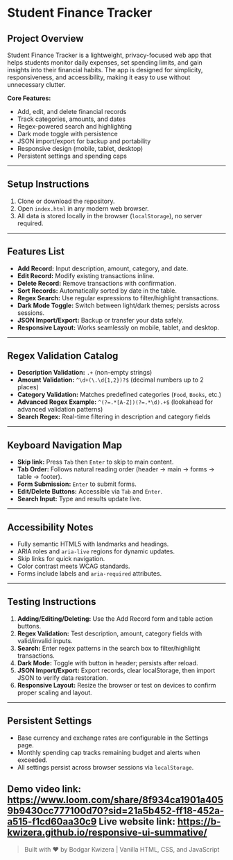 # Student Finance Tracker

## Project Overview
Student Finance Tracker is a lightweight, privacy-focused web app that helps students monitor daily expenses, set spending limits, and gain insights into their financial habits. The app is designed for simplicity, responsiveness, and accessibility, making it easy to use without unnecessary clutter.

**Core Features:**
- Add, edit, and delete financial records
- Track categories, amounts, and dates
- Regex-powered search and highlighting
- Dark mode toggle with persistence
- JSON import/export for backup and portability
- Responsive design (mobile, tablet, desktop)
- Persistent settings and spending caps

---

## Setup Instructions
1. Clone or download the repository.
2. Open `index.html` in any modern web browser.
3. All data is stored locally in the browser (`localStorage`), no server required.

---

## Features List
- **Add Record:** Input description, amount, category, and date.
- **Edit Record:** Modify existing transactions inline.
- **Delete Record:** Remove transactions with confirmation.
- **Sort Records:** Automatically sorted by date in the table.
- **Regex Search:** Use regular expressions to filter/highlight transactions.
- **Dark Mode Toggle:** Switch between light/dark themes; persists across sessions.
- **JSON Import/Export:** Backup or transfer your data safely.
- **Responsive Layout:** Works seamlessly on mobile, tablet, and desktop.

---

## Regex Validation Catalog
- **Description Validation:** `.+` (non-empty strings)
- **Amount Validation:** `^\d+(\.\d{1,2})?$` (decimal numbers up to 2 places)
- **Category Validation:** Matches predefined categories (`Food`, `Books`, etc.)
- **Advanced Regex Example:** `^(?=.*[A-Z])(?=.*\d).+$` (lookahead for advanced validation patterns)
- **Search Regex:** Real-time filtering in description and category fields

---

## Keyboard Navigation Map
- **Skip link:** Press `Tab` then `Enter` to skip to main content.
- **Tab Order:** Follows natural reading order (header → main → forms → table → footer).
- **Form Submission:** `Enter` to submit forms.
- **Edit/Delete Buttons:** Accessible via `Tab` and `Enter`.
- **Search Input:** Type and results update live.

---

## Accessibility Notes
- Fully semantic HTML5 with landmarks and headings.
- ARIA roles and `aria-live` regions for dynamic updates.
- Skip links for quick navigation.
- Color contrast meets WCAG standards.
- Forms include labels and `aria-required` attributes.

---

## Testing Instructions
1. **Adding/Editing/Deleting:** Use the Add Record form and table action buttons.
2. **Regex Validation:** Test description, amount, category fields with valid/invalid inputs.
3. **Search:** Enter regex patterns in the search box to filter/highlight transactions.
4. **Dark Mode:** Toggle with button in header; persists after reload.
5. **JSON Import/Export:** Export records, clear localStorage, then import JSON to verify data restoration.
6. **Responsive Layout:** Resize the browser or test on devices to confirm proper scaling and layout.


---

## Persistent Settings
- Base currency and exchange rates are configurable in the Settings page.
- Monthly spending cap tracks remaining budget and alerts when exceeded.
- All settings persist across browser sessions via `localStorage`.



Demo video link: https://www.loom.com/share/8f934ca1901a4059b9430cc777100d70?sid=21a5b452-ff18-452a-a515-f1cd60aa30c9
Live website link: https://b-kwizera.github.io/responsive-ui-summative/
---

> Built with ❤️ by Bodgar Kwizera | Vanilla HTML, CSS, and JavaScript

